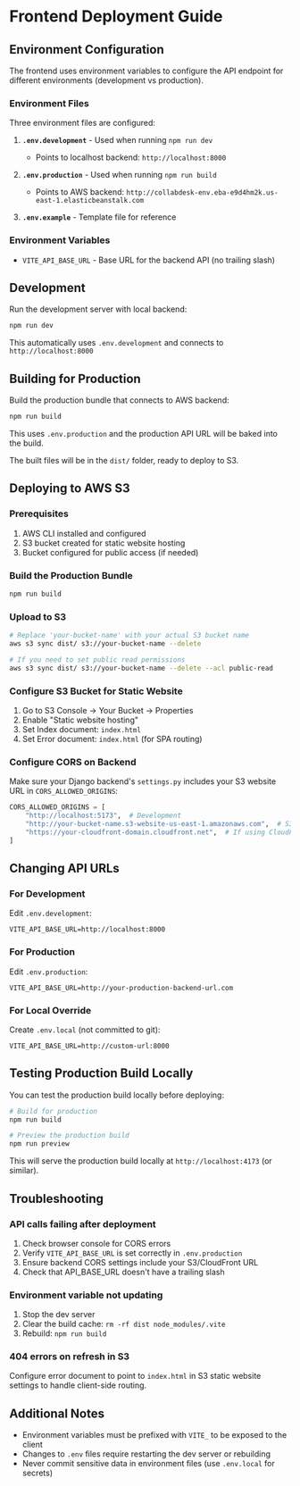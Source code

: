 # Frontend Deployment Guide

## Environment Configuration

The frontend uses environment variables to configure the API endpoint for different environments (development vs production).

### Environment Files

Three environment files are configured:

1. **`.env.development`** - Used when running `npm run dev`
   - Points to localhost backend: `http://localhost:8000`

2. **`.env.production`** - Used when running `npm run build`
   - Points to AWS backend: `http://collabdesk-env.eba-e9d4hm2k.us-east-1.elasticbeanstalk.com`

3. **`.env.example`** - Template file for reference

### Environment Variables

- `VITE_API_BASE_URL` - Base URL for the backend API (no trailing slash)

## Development

Run the development server with local backend:

```bash
npm run dev
```

This automatically uses `.env.development` and connects to `http://localhost:8000`

## Building for Production

Build the production bundle that connects to AWS backend:

```bash
npm run build
```

This uses `.env.production` and the production API URL will be baked into the build.

The built files will be in the `dist/` folder, ready to deploy to S3.

## Deploying to AWS S3

### Prerequisites

1. AWS CLI installed and configured
2. S3 bucket created for static website hosting
3. Bucket configured for public access (if needed)

### Build the Production Bundle

```bash
npm run build
```

### Upload to S3

```bash
# Replace 'your-bucket-name' with your actual S3 bucket name
aws s3 sync dist/ s3://your-bucket-name --delete

# If you need to set public read permissions
aws s3 sync dist/ s3://your-bucket-name --delete --acl public-read
```

### Configure S3 Bucket for Static Website

1. Go to S3 Console → Your Bucket → Properties
2. Enable "Static website hosting"
3. Set Index document: `index.html`
4. Set Error document: `index.html` (for SPA routing)

### Configure CORS on Backend

Make sure your Django backend's `settings.py` includes your S3 website URL in `CORS_ALLOWED_ORIGINS`:

```python
CORS_ALLOWED_ORIGINS = [
    "http://localhost:5173",  # Development
    "http://your-bucket-name.s3-website-us-east-1.amazonaws.com",  # S3 static website
    "https://your-cloudfront-domain.cloudfront.net",  # If using CloudFront
]
```

## Changing API URLs

### For Development
Edit `.env.development`:
```
VITE_API_BASE_URL=http://localhost:8000
```

### For Production
Edit `.env.production`:
```
VITE_API_BASE_URL=http://your-production-backend-url.com
```

### For Local Override
Create `.env.local` (not committed to git):
```
VITE_API_BASE_URL=http://custom-url:8000
```

## Testing Production Build Locally

You can test the production build locally before deploying:

```bash
# Build for production
npm run build

# Preview the production build
npm run preview
```

This will serve the production build locally at `http://localhost:4173` (or similar).

## Troubleshooting

### API calls failing after deployment

1. Check browser console for CORS errors
2. Verify `VITE_API_BASE_URL` is set correctly in `.env.production`
3. Ensure backend CORS settings include your S3/CloudFront URL
4. Check that API_BASE_URL doesn't have a trailing slash

### Environment variable not updating

1. Stop the dev server
2. Clear the build cache: `rm -rf dist node_modules/.vite`
3. Rebuild: `npm run build`

### 404 errors on refresh in S3

Configure error document to point to `index.html` in S3 static website settings to handle client-side routing.

## Additional Notes

- Environment variables must be prefixed with `VITE_` to be exposed to the client
- Changes to `.env` files require restarting the dev server or rebuilding
- Never commit sensitive data in environment files (use `.env.local` for secrets)

